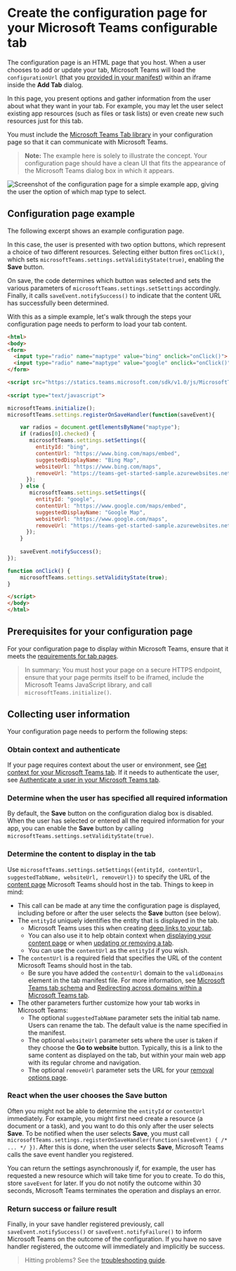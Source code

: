 ﻿# Create the configuration page for your Microsoft Teams configurable tab

The configuration page is an HTML page that you host. When a user chooses to add or update your tab, Microsoft Teams will load the `configurationUrl` (that you [provided in your manifest](createpackage.md)) within an iframe inside the **Add Tab** dialog.

In this page, you present options and gather information from the user about what they want in your tab. For example, you may let the user select existing app resources (such as files or task lists) or even create new such resources just for this tab.

You must include the [Microsoft Teams Tab library](jslibrary.md) in your configuration page so that it can communicate with Microsoft Teams.

>**Note:** The example here is solely to illustrate the concept. Your configuration page should have a clean UI that fits the appearance of the Microsoft Teams dialog box in which it appears.

![Screenshot of the configuration page for a simple example app, giving the user the option of which map type to select.](images/tab_configui.png)

## Configuration page example

The following excerpt shows an example configuration page.

In this case, the user is presented with two option buttons, which represent a choice of two different resources. Selecting either button fires `onClick()`, which sets `microsoftTeams.settings.setValidityState(true)`, enabling the **Save** button.

On save, the code determines which button was selected and sets the various parameters of `microsoftTeams.settings.setSettings` accordingly. Finally, it calls `saveEvent.notifySuccess()` to indicate that the content URL has successfully been determined.

With this as a simple example, let's walk through the steps your configuration page needs to perform to load your tab content.

<!-- TODO: fix to use latest sample app --> 

```HTML
<html>
<body>
<form>
  <input type="radio" name="maptype" value="bing" onclick="onClick()"> Bing Maps<br>
  <input type="radio" name="maptype" value="google" onclick="onClick()"> Google Maps
</form> 

<script src="https://statics.teams.microsoft.com/sdk/v1.0/js/MicrosoftTeams.min.js"></script>
 
<script type="text/javascript">  

microsoftTeams.initialize();
microsoftTeams.settings.registerOnSaveHandler(function(saveEvent){

    var radios = document.getElementsByName("maptype");
    if (radios[0].checked) {
       microsoftTeams.settings.setSettings({
         entityId: "bing",
         contentUrl: "https://www.bing.com/maps/embed",
         suggestedDisplayName: "Bing Map",
         websiteUrl: "https://www.bing.com/maps",
         removeUrl: "https://teams-get-started-sample.azurewebsites.net/tabremove.html",
      });
    } else {
       microsoftTeams.settings.setSettings({
         entityId: "google",
         contentUrl: "https://www.google.com/maps/embed",
         suggestedDisplayName: "Google Map",
         websiteUrl: "https://www.google.com/maps",
         removeUrl: "https://teams-get-started-sample.azurewebsites.net/tabremove.html",
      });
    }
    
    saveEvent.notifySuccess();
});

function onClick() {
    microsoftTeams.settings.setValidityState(true);
}

</script>
</body>
</html>
```

## Prerequisites for your configuration page

For your configuration page to display within Microsoft Teams, ensure that it meets the [requirements for tab pages](prerequisites.md).

>In summary: You must host your page on a secure HTTPS endpoint, ensure that your page permits itself to be iframed, include the Microsoft Teams JavaScript library, and call `microsoftTeams.initialize()`.

## Collecting user information 

Your configuration page needs to perform the following steps:

### Obtain context and authenticate

If your page requires context about the user or environment, see [Get context for your Microsoft Teams tab](getusercontext.md). If it needs to authenticate the user, see [Authenticate a user in your Microsoft Teams tab](auth.md).

### Determine when the user has specified all required information
 
By default, the **Save** button on the configuration dialog box is disabled. When the user has selected or entered all the required information for your app, you can enable the **Save** button by calling `microsoftTeams.settings.setValidityState(true)`.

### Determine the content to display in the tab

Use `microsoftTeams.settings.setSettings({entityId, contentUrl, suggestedTabName, websiteUrl, removeUrl})` to specify the URL of the [content page](createcontentpage.md) Microsoft Teams should host in the tab. Things to keep in mind:

* This call can be made at any time the configuration page is displayed, including before or after the user selects the **Save** button (see below).
* The `entityId` uniquely identifies the entity that is displayed in the tab.
  * Microsoft Teams uses this when creating [deep links to your tab](deeplinks.md).
  * You can also use it to help obtain context when [displaying your content page](createcontentpage.md) or when [updating or removing a tab](updateremove.md).
  * You can use the `contentUrl` as the `entityId` if you wish.
* The `contentUrl` is a required field that specifies the URL of the content Microsoft Teams should host in the tab.
  * Be sure you have added the `contentUrl` domain to the `validDomains` element in the tab manifest file. For more information, see [Microsoft Teams tab schema](schema.md) and [Redirecting across domains within a Microsoft Teams tab](crossdomain.md).
*  The other parameters further customize how your tab works in Microsoft Teams:
	* The optional `suggestedTabName` parameter sets the initial tab name. Users can rename the tab. The default value is the name specified in the manifest.
	* The optional `websiteUrl` parameter sets where the user is taken if they choose the **Go to website** button. Typically, this is a link to the same content as displayed on the tab, but within your main web app with its regular chrome and navigation.
	* The optional `removeUrl` parameter sets the URL for your [removal options page](updateremove.md#removing-a-tab).

### React when the user chooses the Save button

Often you might not be able to determine the `entityId` or `contentUrl` immediately. For example, you might first need create a resource (a document or a task), and you want to do this only after the user selects **Save**. To be notified when the user selects **Save**, you must call `microsoftTeams.settings.registerOnSaveHandler(function(saveEvent) { /* ... */ })`. After this is done, when the user selects **Save**, Microsoft Teams calls the save event handler you registered.

You can return the settings asynchronously if, for example, the user has requested a new resource which will take time for you to create. To do this, store `saveEvent` for later. If you do not notify the outcome within 30 seconds, Microsoft Teams terminates the operation and displays an error.

### Return success or failure result

Finally, in your save handler registered previously, call `saveEvent.notifySuccess()` or `saveEvent.notifyFailure()` to inform Microsoft Teams on the outcome of the configuration. If you have no save handler registered, the outcome will immediately and implicitly be success.

>Hitting problems? See the [troubleshooting guide](troubleshooting.md).
